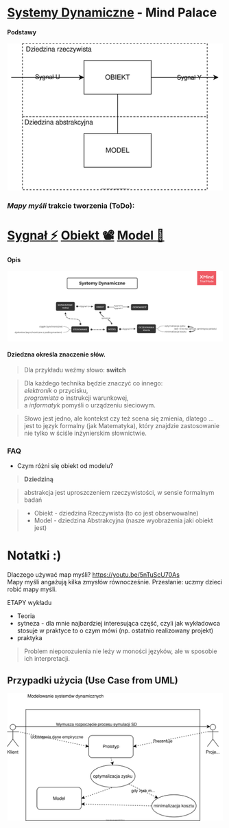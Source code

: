 # [Systemy Dynamiczne](https://drive.google.com/drive/folders/18SL_04ZJZEdssj8nQ3870lcomgU-SiBl?usp=sharing) - Mind Palace
#### Podstawy 
[
![Systemy Dynamiczne](docs/SDM.svg)
](https://drive.google.com/file/d/1Ed_OcE8szFmOquqJNxDQRGswGA26TAQb/view?usp=sharing)

### *Mapy myśli* trakcie tworzenia (ToDo):

[Sygnał :zap:](https://coggle.it/diagram/X1j0eG89oR9IEMgE/t/sygna%C5%82-zap/a41b41437749651ef746a7f43989e6f4ae836821485ebf3ca3dc237364c51249)
[Obiekt :film_projector:](https://coggle.it/diagram/X1EBTeYLAu4xBF8Y/t/obiekt-proces/a677a207a644e4d684e081316568503f7e4f0edc904344be32c2a6671b05894c)
[Model :thought_balloon:](https://coggle.it/diagram/X1IYJYaHERRyfiQK/t/-/a1551ac62763b18af5cceba8ebb601ecdb6cf6d306a26ed74fa4f7282f3007de)
=========

#### Opis
[
 ![Systemy Dynamiczne](docs/SD.png)
](https://drive.google.com/open?id=1aEgnCcPuFS5yrVLVuNkRwuGep-yxadW5)

#### Dziedzna określa znaczenie słów.
> Dla przykładu weźmy słowo: **switch**

> Dla każdego technika będzie znaczyć co innego: <br>
*elektronik* o przycisku,<br>
*programista* o instrukcji warunkowej,<br>
a *informatyk* pomyśli o urządzeniu sieciowym.<br>

> Słowo jest jedno, ale kontekst czy też scena się zmienia, dlatego ... jest to język formalny (jak Matematyka), który znajdzie zastosowanie nie tylko w ściśle inżynierskim słownictwie.

### FAQ
- Czym różni się obiekt od modelu?

> **Dziedziną**  

> abstrakcja jest uproszczeniem rzeczywistości, w sensie formalnym badań

>   * Obiekt - dziedzina Rzeczywista (to co jest obserwowalne)
>   * Model - dziedzina Abstrakcyjna (nasze wyobrażenia jaki obiekt jest)
    
# Notatki :)    
    
Dlaczego używać map myśli?
https://youtu.be/5nTuScU70As <br>
Mapy myśli angażują kilka zmysłów równocześnie. Przesłanie: uczmy dzieci robić mapy myśli. 

ETAPY wykładu
  - Teoria
  - sytneza - dla mnie najbardziej interesująca część, czyli jak wykładowca stosuje w praktyce to o czym mówi (np. ostatnio realizowany projekt)
  - praktyka
  
  > Problem nieporozuienia nie leży w moności języków, ale w sposobie ich interpretacji.
  
## Przypadki użycia (Use Case from UML)
![Systemy Dynamiczne](docs/UC.svg)

